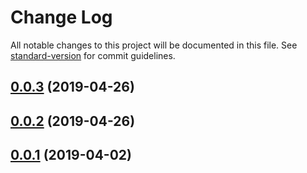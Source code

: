 # Change Log

All notable changes to this project will be documented in this file. See [standard-version](https://github.com/conventional-changelog/standard-version) for commit guidelines.

## [0.0.3](https://github.com/RomainMuller/pko/compare/v0.0.2...v0.0.3) (2019-04-26)



## [0.0.2](https://github.com/RomainMuller/pko/compare/v0.0.1...v0.0.2) (2019-04-26)



## [0.0.1](https://github.com/RomainMuller/pko/tree/v0.0.1) (2019-04-02)
